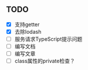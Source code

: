 ## TODO
- [x] 支持getter
- [x] 去除lodash
- [ ] 服务请求TypeScript提示问题
- [ ] 编写文档
- [ ] 编写文章
- [ ] class属性的private检查？
